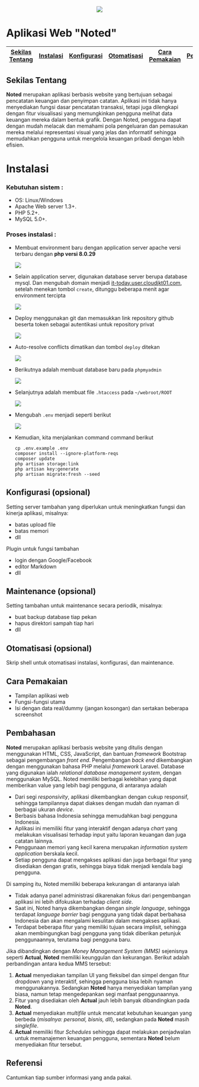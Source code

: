 <h1 align="center"><img src="https://images.squarespace-cdn.com/content/v1/61d85b007f3a131e371c47a7/b7a232c6-28f2-4a91-8142-72cb3818d984/Noted_Logo_Navy.png?format=1500w"></h1>

# Aplikasi Web "Noted"

[Sekilas Tentang](#sekilas-tentang) | [Instalasi](#instalasi) | [Konfigurasi](#konfigurasi) | [Otomatisasi](#otomatisasi) | [Cara Pemakaian](#cara-pemakaian) | [Pembahasan](#pembahasan) | [Referensi](#referensi)
:---:|:---:|:---:|:---:|:---:|:---:|:---:

## Sekilas Tentang
**Noted** merupakan aplikasi berbasis website yang bertujuan sebagai pencatatan keuangan dan penyimpan catatan. Aplikasi ini tidak hanya menyediakan fungsi dasar pencatatan transaksi, tetapi juga dilengkapi dengan fitur visualisasi yang memungkinkan pengguna melihat data keuangan mereka dalam bentuk grafik. Dengan Noted, pengguna dapat dengan mudah melacak dan memahami pola pengeluaran dan pemasukan mereka melalui representasi visual yang jelas dan informatif sehingga memudahkan pengguna untuk mengelola keuangan pribadi dengan lebih efisien.

# Instalasi

### Kebutuhan sistem :
- OS: Linux/Windows
- Apache Web server 1.3+.
- PHP 5.2+.
- MySQL 5.0+.

### Proses instalasi :
- Membuat environment baru dengan application server apache versi terbaru dengan **php versi 8.0.29**

  <img src="screenshot/ss-komdat-1.jpg">


- Selain application server, digunakan database server berupa database mysql. Dan mengubah domain menjadi [it-today.user.cloudjkt01.com](it-today.user.cloudjkt01.com), setelah menekan tombol `create`, ditunggu beberapa menit agar environment tercipta

  <img src="screenshot/ss-komdat-2.jpg">


- Deploy menggunakan git dan memasukkan link repository github beserta token sebagai autentikasi untuk repository privat

  <img src="screenshot/ss-komdat-3.jpg">


- Auto-resolve conflicts dimatikan dan tombol `deploy` ditekan

  <img src="screenshot/ss-komdat-4.jpg">


- Berikutnya adalah membuat database baru pada `phpmyadmin`

  <img src="screenshot/ss-komdat-5.jpg">


- Selanjutnya adalah membuat file `.htaccess` pada `~/webroot/ROOT`

  <img src="screenshot/ss-komdat-6.jpg">


- Mengubah `.env` menjadi seperti berikut

  <img src="screenshot/ss-komdat-7.jpg">


- Kemudian, kita menjalankan command command berikut
    ```
    cp .env.example .env
    composer install --ignore-platform-reqs
    composer update
    php artisan storage:link
    php artisan key:generate
    php artisan migrate:fresh --seed
    ```


## Konfigurasi (opsional)

Setting server tambahan yang diperlukan untuk meningkatkan fungsi dan kinerja aplikasi, misalnya:
- batas upload file
- batas memori
- dll

Plugin untuk fungsi tambahan
- login dengan Google/Facebook
- editor Markdown
- dll


##  Maintenance (opsional)

Setting tambahan untuk maintenance secara periodik, misalnya:
- buat backup database tiap pekan
- hapus direktori sampah tiap hari
- dll


## Otomatisasi (opsional)

Skrip shell untuk otomatisasi instalasi, konfigurasi, dan maintenance.


## Cara Pemakaian

- Tampilan aplikasi web
- Fungsi-fungsi utama
- Isi dengan data real/dummy (jangan kosongan) dan sertakan beberapa screenshot


## Pembahasan
**Noted** merupakan aplikasi berbasis website yang ditulis dengan menggunakan HTML, CSS, JavaScript, dan bantuan *framework* Bootstrap sebagai pengembangan *front end*. Pengembangan *back end* dikembangkan dengan menggunakan bahasa PHP melalui *framework* Laravel. Database yang digunakan ialah *relational database management system*, dengan menggunakan MySQL. Noted memiliki berbagai kelebihan yang dapat memberikan value yang lebih bagi pengguna, di antaranya adalah 

- Dari segi *responsivity*, aplikasi dikembangkan dengan cukup responsif, sehingga tampilannya dapat diakses dengan mudah dan nyaman di berbagai ukuran *device*.
- Berbasis bahasa Indonesia sehingga memudahkan bagi pengguna Indonesia.
- Aplikasi ini memiliki fitur yang interaktif dengan adanya *chart* yang melakukan visualisasi terhadap input yaitu laporan keuangan dan juga catatan lainnya.
- Penggunaan memori yang kecil karena merupakan *information system application* berskala kecil.
- Setiap pengguna dapat mengakses aplikasi dan juga berbagai fitur yang disediakan dengan gratis, sehingga biaya tidak menjadi kendala bagi pengguna.

Di samping itu, Noted memiliki beberapa kekurangan di antaranya ialah

- Tidak adanya panel administrasi dikarenakan fokus dari pengembangan aplikasi ini lebih difokuskan terhadap *client side*.
- Saat ini, Noted hanya dikembangkan dengan *single language*, sehingga terdapat *language barrier* bagi pengguna yang tidak dapat berbahasa Indonesia dan akan mengalami kesulitan dalam mengakses aplikasi.
- Terdapat beberapa fitur yang memiliki tujuan secara implisit, sehingga akan membingungkan bagi pengguna yang tidak diberikan petunjuk penggunaannya, terutama bagi pengguna baru.

Jika dibandingkan dengan *Money Management System (MMS)* sejenisnya seperti **Actual**, **Noted** memiliki keunggulan dan kekurangan. Berikut adalah perbandingan antara kedua MMS tersebut:

1. **Actual** menyediakan tampilan UI yang fleksibel dan simpel dengan fitur dropdown yang interaktif, sehingga pengguna bisa lebih nyaman menggunakannya. Sedangkan **Noted** hanya menyediakan tampilan yang biasa, namun tetap mengedepankan segi manfaat penggunaannya.
2. Fitur yang disediakan oleh **Actual** jauh lebih banyak dibandingkan pada **Noted**.
3. **Actual** menyediakan *multifile* untuk mencatat kebutuhan keuangan yang berbeda (*misalnya: personal, bisnis, dll*), sedangkan pada **Noted** masih *singlefile*.
4. **Actual** memiliki fitur *Schedules* sehingga dapat melakukan penjadwalan untuk memanajemen keuangan pengguna, sementara **Noted** belum menyediakan fitur tersebut.

## Referensi

Cantumkan tiap sumber informasi yang anda pakai.
